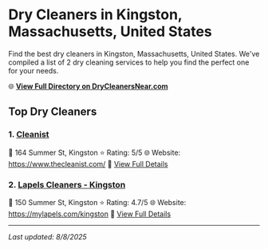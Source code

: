 # Dry Cleaners in Kingston, Massachusetts, United States

Find the best dry cleaners in Kingston, Massachusetts, United States. We've compiled a list of 2 dry cleaning services to help you find the perfect one for your needs.

🌐 **[View Full Directory on DryCleanersNear.com](https://drycleanersnear.com/city/US/Massachusetts/Kingston)**

## Top Dry Cleaners

### 1. [Cleanist](https://drycleanersnear.com/dryCleaner/688193faa2f5b6ba0749a26e/cleanist)
📍 164 Summer St, Kingston
⭐ Rating: 5/5
🌐 Website: https://www.thecleanist.com/
🔗 [View Full Details](https://drycleanersnear.com/dryCleaner/688193faa2f5b6ba0749a26e/cleanist)

### 2. [Lapels Cleaners - Kingston](https://drycleanersnear.com/dryCleaner/68819432a2f5b6ba0749a435/lapels-cleaners-kingston)
📍 150 Summer St, Kingston
⭐ Rating: 4.7/5
🌐 Website: https://mylapels.com/kingston
🔗 [View Full Details](https://drycleanersnear.com/dryCleaner/68819432a2f5b6ba0749a435/lapels-cleaners-kingston)


---

*Last updated: 8/8/2025*
